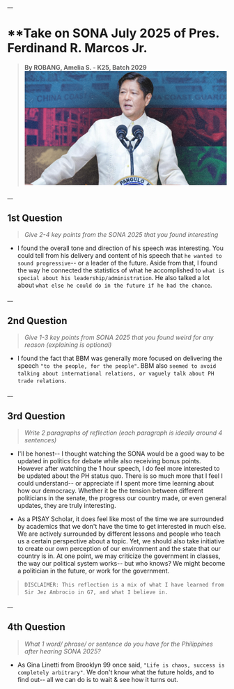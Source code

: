 __
# **Take on SONA July 2025 of Pres. Ferdinand R. Marcos Jr.
> **By ROBANG, Amelia S. - K25, Batch 2029**
![BBM Sona Photo](SONA-HIGHLIGHTS-BBM-2024-.png)

 __
## **1st Question**
> *Give 2-4 key points from the SONA 2025 that you found interesting*
- I found the overall tone and direction of his speech was interesting. You could tell from his delivery and content of his speech that 
`he wanted to sound progressive`-- or a leader of the future. Aside from that, I found the way he connected the statistics of what he accomplished 
to `what is special about his leadership/administration`. He also talked a lot about `what else he could do in the future if he had the chance`.

__
## **2nd Question**
> *Give 1-3 key points from SONA 2025 that you found weird for any reason (explaining is optional)*
- I found the fact that BBM was generally more focused on delivering the speech `"to the people, for the people"`. BBM also `seemed to avoid talking about international relations, or vaguely talk about PH trade relations`.

__
## **3rd Question**
> *Write 2 paragraphs of reflection (each paragraph is ideally around 4 sentences)*
- I'll be honest-- I thought watching the SONA would be a good way to be updated in politics for debate while also receiving bonus points. 
However after watching the 1 hour speech, I do feel more interested to be updated about the PH status quo. There is so much more that I feel
I could understand-- or appreciate if I spent more time learning about how our democracy. Whether it be the tension between different politicians in the senate,
the progress our country made, or even general updates, they are truly interesting. 

- As a PISAY Scholar, it does feel like most of the time we are surrounded by academics that we don't have the time to get interested in much else.
We are actively surrounded by different lessons and people who teach us a certain perspective about a topic. Yet, we should also take initiative to
create our own perception of our environment and the state that our country is in. At one point, we may criticize the government in classes, the
way our political system works-- but who knows? We might become a politician in the future, or work for the government.

> `DISCLAIMER: This reflection is a mix of what I have learned from Sir Jez Ambrocio in G7, and what I believe in.`

__
## **4th Question**
> *What 1 word/ phrase/ or sentence do you have for the Philippines after hearing SONA 2025?*
- As Gina Linetti from Brooklyn 99 once said, `"Life is chaos, success is completely arbitrary"`. We don't know what the future holds, and to find out--
all we can do is to wait & see how it turns out.
